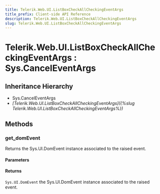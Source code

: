 ```yaml
---
title: Telerik.Web.UI.ListBoxCheckAllCheckingEventArgs
title_prefix: Client-side API Reference
description: Telerik.Web.UI.ListBoxCheckAllCheckingEventArgs
slug: Telerik.Web.UI.ListBoxCheckAllCheckingEventArgs
---
```


# Telerik.Web.UI.ListBoxCheckAllCheckingEventArgs : Sys.CancelEventArgs 

## Inheritance Hierarchy

* Sys.CancelEventArgs
* *[Telerik.Web.UI.ListBoxCheckAllCheckingEventArgs]({%slug Telerik.Web.UI.ListBoxCheckAllCheckingEventArgs%})*


## Methods

###  get_domEvent

Returns the Sys.UI.DomEvent instance associated to the raised event.

#### Parameters

#### Returns

`Sys.UI.DomEvent` the Sys.UI.DomEvent instance associated to the raised event.


